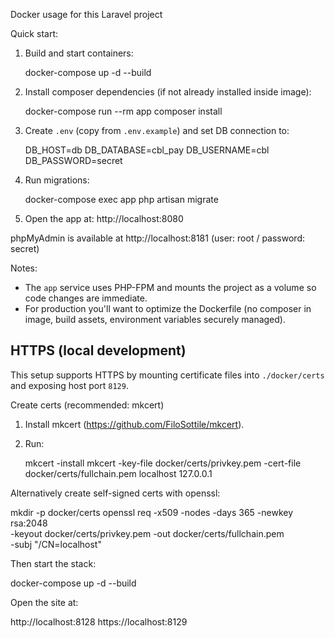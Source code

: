 Docker usage for this Laravel project

Quick start:

1. Build and start containers:

   docker-compose up -d --build

2. Install composer dependencies (if not already installed inside image):

   docker-compose run --rm app composer install

3. Create `.env` (copy from `.env.example`) and set DB connection to:

   DB_HOST=db
   DB_DATABASE=cbl_pay
   DB_USERNAME=cbl
   DB_PASSWORD=secret

4. Run migrations:

   docker-compose exec app php artisan migrate

5. Open the app at: http://localhost:8080

phpMyAdmin is available at http://localhost:8181 (user: root / password: secret)

Notes:
- The `app` service uses PHP-FPM and mounts the project as a volume so code changes are immediate.
- For production you'll want to optimize the Dockerfile (no composer in image, build assets, environment variables securely managed).

HTTPS (local development)
-------------------------
This setup supports HTTPS by mounting certificate files into `./docker/certs` and exposing host port `8129`.

Create certs (recommended: mkcert)

1. Install mkcert (https://github.com/FiloSottile/mkcert).
2. Run:

   mkcert -install
   mkcert -key-file docker/certs/privkey.pem -cert-file docker/certs/fullchain.pem localhost 127.0.0.1

Alternatively create self-signed certs with openssl:

   mkdir -p docker/certs
   openssl req -x509 -nodes -days 365 -newkey rsa:2048 \
     -keyout docker/certs/privkey.pem -out docker/certs/fullchain.pem \
     -subj "/CN=localhost"

Then start the stack:

   docker-compose up -d --build

Open the site at:

   http://localhost:8128
   https://localhost:8129

